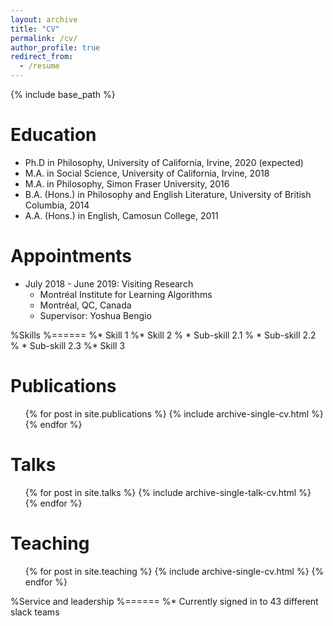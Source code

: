 ```yaml
---
layout: archive
title: "CV"
permalink: /cv/
author_profile: true
redirect_from:
  - /resume
---
```


{% include base_path %}

Education
======
* Ph.D in Philosophy, University of California, Irvine, 2020 (expected)
* M.A. in Social Science, University of California, Irvine, 2018
* M.A. in Philosophy, Simon Fraser University, 2016
* B.A. (Hons.) in Philosophy and English Literature, University of British Columbia, 2014
* A.A. (Hons.) in English, Camosun College, 2011

Appointments
======
* July 2018 - June 2019: Visiting Research
  * Montréal Institute for Learning Algorithms
  * Montréal, QC, Canada
  * Supervisor: Yoshua Bengio
  
%Skills
%======
%* Skill 1
%* Skill 2
%  * Sub-skill 2.1
%  * Sub-skill 2.2
%  * Sub-skill 2.3
%* Skill 3

Publications
======
  <ul>{% for post in site.publications %}
    {% include archive-single-cv.html %}
  {% endfor %}</ul>
  
Talks
======
  <ul>{% for post in site.talks %}
    {% include archive-single-talk-cv.html %}
  {% endfor %}</ul>
  
Teaching
======
  <ul>{% for post in site.teaching %}
    {% include archive-single-cv.html %}
  {% endfor %}</ul>
  
%Service and leadership
%======
%* Currently signed in to 43 different slack teams
